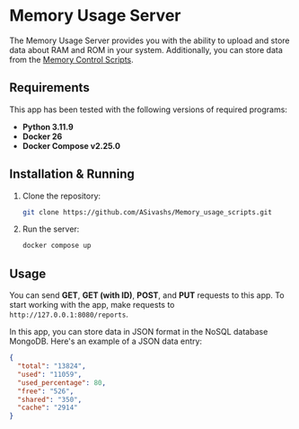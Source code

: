 # Memory Usage Server

The Memory Usage Server provides you with the ability to upload and store data about RAM and ROM in your system. Additionally, you can store data from the [Memory Control Scripts](https://github.com/ASivashs/Memory_usage_scripts).

## Requirements

This app has been tested with the following versions of required programs:

- **Python 3.11.9**
- **Docker 26**
- **Docker Compose v2.25.0**

## Installation & Running

1. Clone the repository:
    ```bash
    git clone https://github.com/ASivashs/Memory_usage_scripts.git
    ```

2. Run the server:
    ```bash
    docker compose up
    ```

## Usage

You can send **GET**, **GET (with ID)**, **POST**, and **PUT** requests to this app. To start working with the app, make requests to `http://127.0.0.1:8080/reports`.

In this app, you can store data in JSON format in the NoSQL database MongoDB. Here's an example of a JSON data entry:

```json
{
  "total": "13824",
  "used": "11059",
  "used_percentage": 80,
  "free": "526",
  "shared": "350",
  "cache": "2914"
}
```